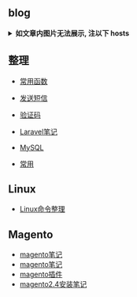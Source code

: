 ## blog

<details><summary><b>如文章内图片无法展示, 注以下 hosts</b></summary>

```hosts
# GitHub Start
199.232.28.133    assets-cdn.github.com
199.232.28.133    raw.githubusercontent.com
199.232.28.133    gist.githubusercontent.com
199.232.28.133    cloud.githubusercontent.com
199.232.28.133    camo.githubusercontent.com
199.232.28.133    avatars0.githubusercontent.com
199.232.28.133    avatars1.githubusercontent.com
199.232.28.133    avatars2.githubusercontent.com
199.232.28.133    avatars3.githubusercontent.com
199.232.28.133    avatars4.githubusercontent.com
199.232.28.133    avatars5.githubusercontent.com
199.232.28.133    avatars6.githubusercontent.com
199.232.28.133    avatars7.githubusercontent.com
199.232.28.133    avatars8.githubusercontent.com
 # GitHub End
```

</details>


## 整理
- [常用函数](https://github.com/liujuan525/blog/blob/main/function/function.md)
- [发送短信](https://github.com/liujuan525/blog/blob/main/laravel/easysms.md)
- [验证码](https://github.com/liujuan525/blog/blob/main/laravel/captcha.md)
- [Laravel笔记](https://github.com/liujuan525/blog/blob/main/laravel/laravelNote.md)

- [MySQL](https://github.com/liujuan525/blog/blob/main/mysql.md)
- [常用](https://github.com/liujuan525/blog/blob/main/may.md)

## Linux
- [Linux命令整理](https://github.com/liujuan525/blog/blob/main/linux/linuxCommand.md)

## Magento
- [magento笔记](https://github.com/liujuan525/blog/blob/main/magento/magentoNote.md)
- [magento笔记](https://github.com/liujuan525/blog/blob/main/magento/magentoNote.md)
- [magento插件](https://github.com/liujuan525/blog/blob/main/magento/magentoPlugin.md)
- [magento2.4安装笔记](https://github.com/liujuan525/blog/blob/main/magento/magento2.4_environment.md)



